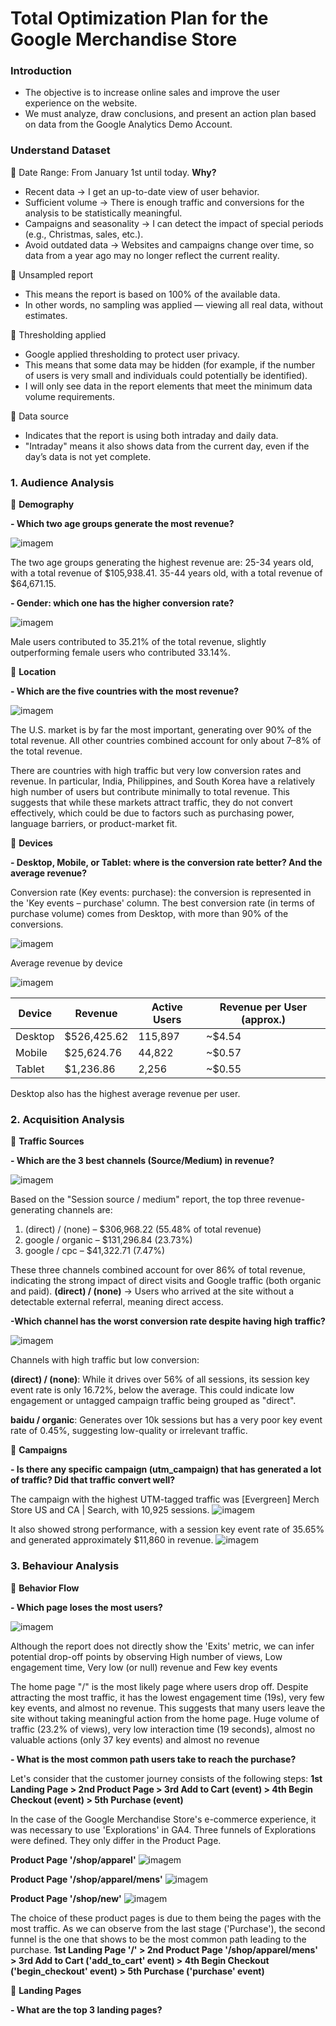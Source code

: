 # Total Optimization Plan for the Google Merchandise Store

### Introduction
  - The objective is to increase online sales and improve the user experience on the website.
  - We must analyze, draw conclusions, and present an action plan based on data from the Google Analytics Demo Account.

### Understand Dataset
🔵 Date Range: From January 1st until today. **Why?**
  - Recent data → I get an up-to-date view of user behavior.
  - Sufficient volume → There is enough traffic and conversions for the analysis to be statistically meaningful.
  - Campaigns and seasonality → I can detect the impact of special periods (e.g., Christmas, sales, etc.).
  - Avoid outdated data → Websites and campaigns change over time, so data from a year ago may no longer reflect the current reality.

🔵 Unsampled report
  - This means the report is based on 100% of the available data.
  - In other words, no sampling was applied — viewing all real data, without estimates.

🔵 Thresholding applied
  - Google applied thresholding to protect user privacy.
  - This means that some data may be hidden (for example, if the number of users is very small and individuals could potentially be identified).
  - I will only see data in the report elements that meet the minimum data volume requirements.

🔵 Data source
  - Indicates that the report is using both intraday and daily data.
  - "Intraday" means it also shows data from the current day, even if the day’s data is not yet complete.

### 1. Audience Analysis

🔵 **Demography**

**- Which two age groups generate the most revenue?**

![imagem](https://github.com/user-attachments/assets/17a8422a-084e-4235-9d0f-79c13e6ef171)

The two age groups generating the highest revenue are:
25-34 years old, with a total revenue of $105,938.41.
35-44 years old, with a total revenue of $64,671.15.

**- Gender: which one has the higher conversion rate?**

![imagem](https://github.com/user-attachments/assets/96e0b9c5-7414-47ff-84da-10586472b02e)

Male users contributed to 35.21% of the total revenue, slightly outperforming female users who contributed 33.14%.

🔵 **Location**

**- Which are the five countries with the most revenue?**

![imagem](https://github.com/user-attachments/assets/a9398bb6-7fcc-4752-828c-55b94b1c555d)

The U.S. market is by far the most important, generating over 90% of the total revenue.
All other countries combined account for only about 7–8% of the total revenue.

There are countries with high traffic but very low conversion rates and revenue. In particular, India, Philippines, and South Korea have a 
relatively high number of users but contribute minimally to total revenue. This suggests that while these markets attract traffic, they do 
not convert effectively, which could be due to factors such as purchasing power, language barriers, or product-market fit.

🔵 **Devices**

**- Desktop, Mobile, or Tablet: where is the conversion rate better? And the average revenue?**

Conversion rate (Key events: purchase): the conversion is represented in the 'Key events – purchase' column. 
The best conversion rate (in terms of purchase volume) comes from Desktop, with more than 90% of the conversions.

![imagem](https://github.com/user-attachments/assets/2dbd7567-7151-47a0-94fc-2ddf5b942c61)

Average revenue by device

![imagem](https://github.com/user-attachments/assets/e49ab0c0-5408-43cb-ab65-8163dec337bb)


| Device  | Revenue       | Active Users  | Revenue per User (approx.)  |
|---------|---------------|---------------|-----------------------------|
| Desktop | $526,425.62   | 115,897       | ~$4.54                      |
| Mobile  | $25,624.76    | 44,822        | ~$0.57                      |
| Tablet  | $1,236.86     | 2,256         | ~$0.55                      |

Desktop also has the highest average revenue per user.<br>  


### 2. Acquisition Analysis

🔵 **Traffic Sources**

**- Which are the 3 best channels (Source/Medium) in revenue?**

![imagem](https://github.com/user-attachments/assets/7159a30a-0710-434b-b9b2-c7a4f6cfa4d3)

Based on the "Session source / medium" report, the top three revenue-generating channels are:
1. (direct) / (none) – $306,968.22 (55.48% of total revenue)
2. google / organic – $131,296.84 (23.73%)
3. google / cpc – $41,322.71 (7.47%)

These three channels combined account for over 86% of total revenue, indicating the strong impact of 
direct visits and Google traffic (both organic and paid). 
**(direct) / (none)** → Users who arrived at the site without a detectable external referral, meaning direct access.

**-Which channel has the worst conversion rate despite having high traffic?**

![imagem](https://github.com/user-attachments/assets/7cff243c-e029-4ec1-883c-0b1671049ef3)

Channels with high traffic but low conversion:

**(direct) / (none)**: While it drives over 56% of all sessions, its session key event rate is only 16.72%, below the average. 
This could indicate low engagement or untagged campaign traffic being grouped as "direct".

**baidu / organic**: Generates over 10k sessions but has a very poor key event rate of 0.45%, suggesting low-quality or 
irrelevant traffic.

🔵 **Campaigns**

**- Is there any specific campaign (utm_campaign) that has generated a lot of traffic? Did that traffic convert well?**

The campaign with the highest UTM-tagged traffic was [Evergreen] Merch Store US and CA | Search, with 10,925 sessions. 
![imagem](https://github.com/user-attachments/assets/45e36f6e-b90d-45ba-b919-5e29c266b5f1)

It also showed strong performance, with a session key event rate of 35.65% and generated approximately $11,860 in revenue.
![imagem](https://github.com/user-attachments/assets/b27c913b-194b-4a14-a188-8a27ccbe3575)


### 3. Behaviour Analysis

🔵 **Behavior Flow**

**- Which page loses the most users?**

![imagem](https://github.com/user-attachments/assets/58541b31-2ea3-47c7-9a5a-bbce4bf45430)

Although the report does not directly show the 'Exits' metric, we can infer potential drop-off points by observing
High number of views, Low engagement time, Very low (or null) revenue and Few key events

The home page "/" is the most likely page where users drop off. Despite attracting the most traffic, it has the 
lowest engagement time (19s), very few key events, and almost no revenue. This suggests that many users leave the 
site without taking meaningful action from the home page. Huge volume of traffic (23.2% of views), very low interaction time
(19 seconds), almost no valuable actions (only 37 key events) and almost no revenue

**- What is the most common path users take to reach the purchase?**

Let's consider that the customer journey consists of the following steps: 
**1st Landing Page > 2nd Product Page > 3rd Add to Cart (event) > 4th Begin Checkout (event) > 5th Purchase (event)**

In the case of the Google Merchandise Store's e-commerce experience, it was necessary to use 'Explorations' in GA4. 
Three funnels of Explorations were defined. They only differ in the Product Page.

  **Product Page '/shop/apparel'**
  ![imagem](https://github.com/user-attachments/assets/f6af257e-41ef-41a9-b95c-e9cc436f684a)

  **Product Page '/shop/apparel/mens'**
  ![imagem](https://github.com/user-attachments/assets/056c9283-5bfe-476c-9c79-4da77d11e26e)

  **Product Page '/shop/new'**
  ![imagem](https://github.com/user-attachments/assets/a30b69f4-a89a-4640-9d2f-ed0c6fe060c5)

The choice of these product pages is due to them being the pages with the most traffic. As we can observe from the last stage 
('Purchase'), the second funnel is the one that shows to be the most common path leading to the purchase.
**1st Landing Page '/' > 2nd Product Page '/shop/apparel/mens' > 3rd Add to Cart ('add_to_cart' event) > 4th Begin Checkout ('begin_checkout' event)**
**> 5th Purchase ('purchase' event)**

🔵 **Landing Pages**

**- What are the top 3 landing pages?**
